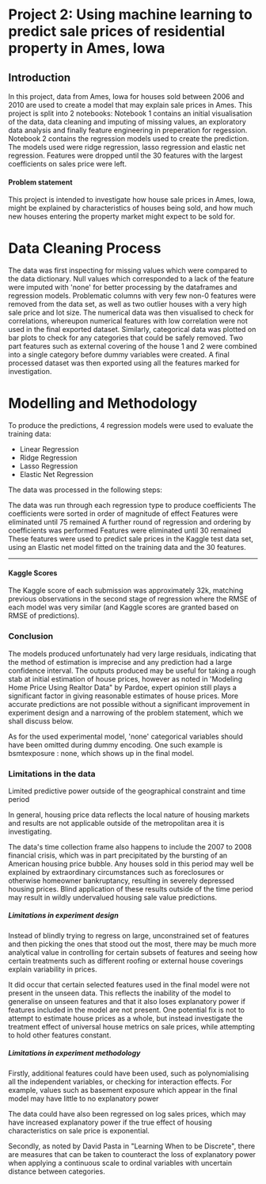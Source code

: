 # Project 2: Using machine learning to predict sale prices of residential property in Ames, Iowa
## Introduction
In this project, data from Ames, Iowa for houses sold between 2006 and 2010 are used to create a model that may explain sale prices in Ames. 
This project is split into 2 notebooks:
Notebook 1 contains an initial visualisation of the data, data cleaning and imputing of missing values, an exploratory data analysis and finally feature engineering in preperation for regession.
Notebook 2 contains the regression models used to create the prediction. The models used were ridge regression, lasso regression and elastic net regression. Features were dropped until the 30 features with the largest coefficients on sales price were left.

#### Problem statement
This project is intended to investigate how house sale prices in Ames, Iowa, might be explained by characteristics of houses being sold, and how much new houses entering the property market might expect to be sold for. 

# Data Cleaning Process
The data was first inspecting for missing values which were compared to the data dictionary. Null values which corresponded to a lack of the feature were imputed with 'none' for better processing by the dataframes and regression models. Problematic columns with very few non-0 features were removed from the data set, as well as two outlier houses with a very high sale price and lot size. The numerical data was then visualised to check for correlations, whereupon numerical features with low correlation were not used in the final exported dataset. Similarly, categorical data was plotted on bar plots to check for any categories that could be safely removed. Two part features such as external covering of the house 1 and 2 were combined into a single category before dummy variables were created. A final processed dataset was then exported using all the features marked for investigation.

# Modelling and Methodology
To produce the predictions, 4 regression models were used to evaluate the training data:
- Linear Regression
- Ridge Regression
- Lasso Regression
- Elastic Net Regression

The data was processed in the following steps: 

The data was run through each regression type to produce coefficients
The coefficients were sorted in order of magnitude of effect
Features were eliminated until 75 remained
A further round of regression and ordering by coefficients was performed
Features were eliminated until 30 remained
These features were used to predict sale prices in the Kaggle test data set, using an Elastic net model fitted on the training data and the 30 features.

***
#### Kaggle Scores
The Kaggle score of each submission was approximately 32k, matching previous observations in the second stage of regression where the RMSE of each model was very similar (and Kaggle scores are granted based on RMSE of predictions).

### Conclusion

The models produced unfortunately had very large residuals, indicating that the method of estimation is imprecise and any prediction had a large confidence interval. The outputs produced may be useful for taking a rough stab at initial estimation of house prices, however as noted in 'Modeling Home Price Using Realtor Data" by Pardoe, expert opinion still plays a significant factor in giving reasonable estimates of house prices. More accurate predictions are not possible without a significant improvement in experiment design and a narrowing of the problem statement, which we shall discuss below.

As for the used experimental model, 'none' categorical variables should have been omitted during dummy encoding. One such example is bsmtexposure : none, which shows up in the final model.

### Limitations in the data
Limited predictive power outside of the geographical constraint and time period

In general, housing price data reflects the local nature of housing markets and results are not applicable outside of the metropolitan area it is investigating.

The data's time collection frame also happens to include the 2007 to 2008 financial crisis, which was in part precipitated by the bursting of an American housing price bubble. Any houses sold in this period may well be explained by extraordinary circumstances such as foreclosures or otherwise homeowner bankruptancy, resulting in severely depressed housing prices. Blind application of these results outside of the time period may result in wildly undervalued housing sale value predictions.

##### Limitations in experiment design
Instead of blindly trying to regress on large, unconstrained set of features and then picking the ones that stood out the most, there may be much more analytical value in controlling for certain subsets of features and seeing how certain treatments such as different roofing or external house coverings explain variability in prices. 

It did occur that certain selected features used in the final model were not present in the unseen data. This reflects the inability of the model to generalise on unseen features and that it also loses explanatory power if features included in the model are not present. One potential fix is not to attempt to estimate house prices as a whole, but instead investigate the treatment effect of universal house metrics on sale prices, while attempting to hold other features constant.

##### Limitations in experiment methodology
Firstly, additional features could have been used, such as polynomialising all the independent variables, or checking for interaction effects. For example, values such as basement exposure which appear in the final model may have little to no explanatory power

The data could have also been regressed on log sales prices, which may have increased explanatory power if the true effect of housing characteristics on sale price is exponential. 

Secondly, as noted by David Pasta in "Learning When to be Discrete", there are measures that can be taken to counteract the loss of explanatory power when applying a continuous scale to ordinal variables with uncertain distance between categories.